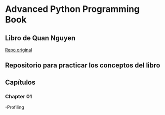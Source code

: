 # Advanced Python Programming Book
## Libro de Quan Nguyen

[Repo original](https://github.com/PacktPublishing/Advanced-Python-Programming-Second-Edition/tree/main)

## Repositorio para practicar los conceptos del libro

## Capítulos
### Chapter 01
-Profiling